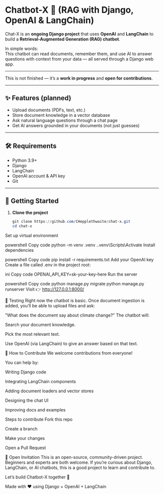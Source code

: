 # Chatbot-X 🤖 (RAG with Django, OpenAI & LangChain)

Chat-X is an **ongoing Django project** that uses **OpenAI** and **LangChain** to build a **Retrieval-Augmented Generation (RAG) chatbot**.  

In simple words:  
This chatbot can read documents, remember them, and use AI to answer questions with context from your data — all served through a Django web app.

---  

This is not finished — it’s a **work in progress** and **open for contributions**.

---

## ✨ Features (planned)
- Upload documents (PDFs, text, etc.)  
- Store document knowledge in a vector database  
- Ask natural language questions through a chat page  
- Get AI answers grounded in your documents (not just guesses)  

---

## 🛠️ Requirements
- Python 3.9+  
- Django  
- LangChain  
- OpenAI account & API key  
- Git  

---

## 🚀 Getting Started

1. **Clone the project**
   ```powershell
   git clone https://github.com/CHepplethwaite/chat-x.git
   cd chat-x
Set up virtual environment

powershell
Copy code
python -m venv .venv
.\.venv\Scripts\Activate
Install dependencies

powershell
Copy code
pip install -r requirements.txt
Add your OpenAI key
Create a file called .env in the project root:

ini
Copy code
OPENAI_API_KEY=sk-your-key-here
Run the server

powershell
Copy code
python manage.py migrate
python manage.py runserver
Visit 👉 http://127.0.0.1:8000/

💬 Testing
Right now the chatbot is basic. Once document ingestion is added, you’ll be able to upload files and ask:

"What does the document say about climate change?"
The chatbot will:

Search your document knowledge.

Pick the most relevant text.

Use OpenAI (via LangChain) to give an answer based on that text.

🤝 How to Contribute
We welcome contributions from everyone!

You can help by:

Writing Django code

Integrating LangChain components

Adding document loaders and vector stores

Designing the chat UI

Improving docs and examples

Steps to contribute
Fork this repo

Create a branch

Make your changes

Open a Pull Request

📢 Open Invitation
This is an open-source, community-driven project.
Beginners and experts are both welcome. If you’re curious about Django, LangChain, or AI chatbots, this is a good project to learn and contribute to.

Let’s build Chatbot-X together 🚀

Made with ❤️ using Django + OpenAI + LangChain